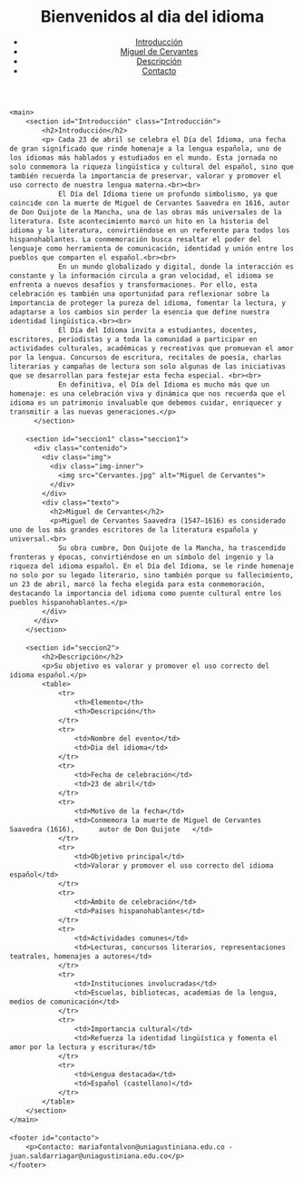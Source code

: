 <html lang="es">
<head>
    <meta charset="UTF-8">
    <meta name="viewport" content="width=device-width, initial-scale=1.0">
    <link rel="stylesheet" href="styles.css">
    <title>Proyecto de Estudiantes</title>
</head>
<body>
    <header>
        <h1>Bienvenidos al dia del idioma</h1>
        <nav>
            <ul>
                <li><a href="#Introducción">Introducción</a></li>
                <li><a href="#seccion1">Miguel de Cervantes</a></li>
                <li><a href="#seccion2">Descripción</a></li>
                <li><a href="#contacto">Contacto</a></li>
            </ul>
        </nav>
    </header>
    
    <main>
        <section id="Introducción" class="Introducción">
            <h2>Introducción</h2>
            <p> Cada 23 de abril se celebra el Día del Idioma, una fecha de gran significado que rinde homenaje a la lengua española, uno de los idiomas más hablados y estudiados en el mundo. Esta jornada no solo conmemora la riqueza lingüística y cultural del español, sino que también recuerda la importancia de preservar, valorar y promover el uso correcto de nuestra lengua materna.<br><br>
                El Día del Idioma tiene un profundo simbolismo, ya que coincide con la muerte de Miguel de Cervantes Saavedra en 1616, autor de Don Quijote de la Mancha, una de las obras más universales de la literatura. Este acontecimiento marcó un hito en la historia del idioma y la literatura, convirtiéndose en un referente para todos los hispanohablantes. La conmemoración busca resaltar el poder del lenguaje como herramienta de comunicación, identidad y unión entre los pueblos que comparten el español.<br><br>
                En un mundo globalizado y digital, donde la interacción es constante y la información circula a gran velocidad, el idioma se enfrenta a nuevos desafíos y transformaciones. Por ello, esta celebración es también una oportunidad para reflexionar sobre la importancia de proteger la pureza del idioma, fomentar la lectura, y adaptarse a los cambios sin perder la esencia que define nuestra identidad lingüística.<br><br>
                El Día del Idioma invita a estudiantes, docentes, escritores, periodistas y a toda la comunidad a participar en actividades culturales, académicas y recreativas que promuevan el amor por la lengua. Concursos de escritura, recitales de poesía, charlas literarias y campañas de lectura son solo algunas de las iniciativas que se desarrollan para festejar esta fecha especial. <br><br>
                En definitiva, el Día del Idioma es mucho más que un homenaje: es una celebración viva y dinámica que nos recuerda que el idioma es un patrimonio invaluable que debemos cuidar, enriquecer y transmitir a las nuevas generaciones.</p>
          </section>

        <section id="seccion1" class="seccion1">
          <div class="contenido">
            <div class="img">
              <div class="img-inner">
                <img src="Cervantes.jpg" alt="Miguel de Cervantes">
              </div>
            </div>
            <div class="texto">
              <h2>Miguel de Cervantes</h2>
              <p>Miguel de Cervantes Saavedra (1547–1616) es considerado uno de los más grandes escritores de la literatura española y universal.<br>
                Su obra cumbre, Don Quijote de la Mancha, ha trascendido fronteras y épocas, convirtiéndose en un símbolo del ingenio y la riqueza del idioma español. En el Día del Idioma, se le rinde homenaje no solo por su legado literario, sino también porque su fallecimiento, un 23 de abril, marcó la fecha elegida para esta conmemoración, destacando la importancia del idioma como puente cultural entre los pueblos hispanohablantes.</p>
            </div>
          </div>
        </section>

        <section id="seccion2">
            <h2>Descripción</h2>
            <p>Su objetivo es valorar y promover el uso correcto del idioma español.</p>
            <table>
                <tr>
                    <th>Elemento</th>
                    <th>Descripción</th>
                </tr>
                <tr>
                    <td>Nombre del evento</td>
                    <td>Dia del idioma</td>
                </tr>
                <tr>
                    <td>Fecha de celebración</td>
                    <td>23 de abril</td>
                </tr>
                <tr>
                    <td>Motivo de la fecha</td>
                    <td>Conmemora la muerte de Miguel de Cervantes Saavedra (1616),      autor de Don Quijote   </td>
                </tr>
                <tr>
                    <td>Objetivo principal</td>
                    <td>Valorar y promover el uso correcto del idioma español</td>
                </tr>
                <tr>
                    <td>Ámbito de celebración</td>
                    <td>Países hispanohablantes</td>
                </tr>
                <tr>
                    <td>Actividades comunes</td>
                    <td>Lecturas, concursos literarios, representaciones teatrales, homenajes a autores</td>
                </tr>
                <tr>
                    <td>Instituciones involucradas</td>
                    <td>Escuelas, bibliotecas, academias de la lengua, medios de comunicación</td>
                </tr>
                <tr>
                    <td>Importancia cultural</td>
                    <td>Refuerza la identidad lingüística y fomenta el amor por la lectura y escritura</td>
                </tr>
                <tr>
                    <td>Lengua destacada</td>
                    <td>Español (castellano)</td>
                </tr>
            </table>
        </section>
    </main>
    
    <footer id="contacto">
        <p>Contacto: mariafontalvon@uniagustiniana.edu.co - juan.saldarriagar@uniagustiniana.edu.co</p>
    </footer>
</body>
</html>
